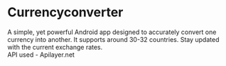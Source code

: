 # Currencyconverter
A simple, yet powerful Android app designed to accurately convert one currency into another.
It supports around 30-32 countries.
Stay updated with the current exchange rates.
<br>
API used - Apilayer.net

